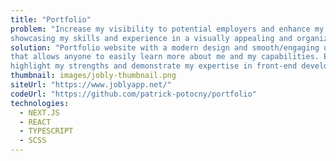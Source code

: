 ```yaml
---
title: "Portfolio"
problem: "Increase my visibility to potential employers and enhance my chances of getting hired by 
showcasing my skills and experience in a visually appealing and organized manner."
solution: "Portfolio website with a modern design and smooth/engaging user experience, 
that allows anyone to easily learn more about me and my capabilities. Each section is designed to 
highlight my strengths and demonstrate my expertise in front-end development."
thumbnail: images/jobly-thumbnail.png
siteUrl: "https://www.joblyapp.net/"
codeUrl: "https://github.com/patrick-potocny/portfolio"
technologies:
  - NEXT.JS
  - REACT
  - TYPESCRIPT
  - SCSS
---
```

